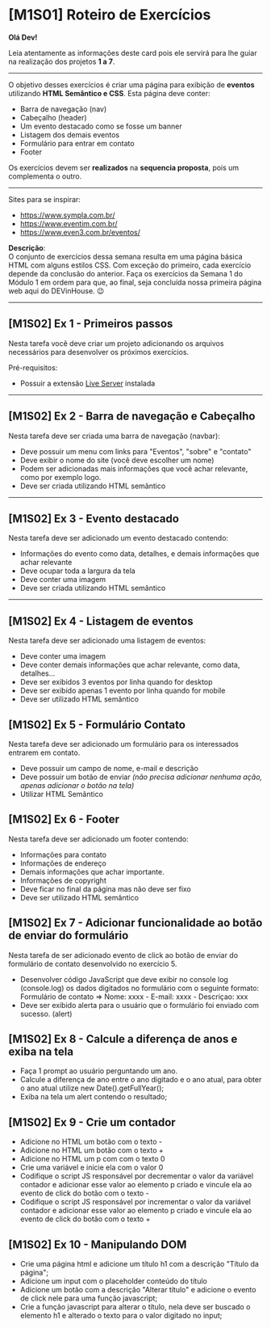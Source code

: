 # [M1S01] Roteiro de Exercícios

**Olá Dev!**

Leia atentamente as informações deste card pois ele servirá para lhe guiar na realização dos projetos **1 a 7**.

---

O objetivo desses exercícios é criar uma página para exibição de **eventos** utilizando **HTML Semântico e CSS**.
Esta página deve conter:

- Barra de navegação (nav)
- Cabeçalho (header)
- Um evento destacado como se fosse um banner
- Listagem dos demais eventos
- Formulário para entrar em contato
- Footer

Os exercícios devem ser **realizados** na **sequencia proposta**, pois um complementa o outro.

---

Sites para se inspirar:

- https://www.sympla.com.br/
- https://www.eventim.com.br/
- https://www.even3.com.br/eventos/

**Descrição**: \
O conjunto de exercícios dessa semana resulta em uma página básica HTML com alguns estilos CSS. Com exceção do primeiro, cada exercício depende da conclusão do anterior. Faça os exercícios da Semana 1 do Módulo 1 em ordem para que, ao final, seja concluída nossa primeira página web aqui do DEVinHouse. 😉

---

## [M1S02] Ex 1 - Primeiros passos

Nesta tarefa você deve criar um projeto adicionando os arquivos necessários para desenvolver os próximos exercícios.

Pré-requisitos:

- Possuir a extensão [Live Server](https://marketplace.visualstudio.com/items?itemName=ritwickdey.LiveServer) instalada

---

## [M1S02] Ex 2 - Barra de navegação e Cabeçalho

Nesta tarefa deve ser criada uma barra de navegação (navbar):

- Deve possuir um menu com links para "Eventos", "sobre" e "contato"
- Deve exibir o nome do site (você deve escolher um nome)
- Podem ser adicionadas mais informações que você achar relevante, como por exemplo logo.
- Deve ser criada utilizando HTML semântico

---

## [M1S02] Ex 3 - Evento destacado

Nesta tarefa deve ser adicionado um evento destacado contendo:

- Informações do evento como data, detalhes, e demais informações que achar relevante
- Deve ocupar toda a largura da tela
- Deve conter uma imagem
- Deve ser criada utilizando HTML semântico

---

## [M1S02] Ex 4 - Listagem de eventos

Nesta tarefa deve ser adicionado uma listagem de eventos:

- Deve conter uma imagem
- Deve conter demais informações que achar relevante, como data, detalhes...
- Deve ser exibidos 3 eventos por linha quando for desktop
- Deve ser exibido apenas 1 evento por linha quando for mobile
- Deve ser utilizado HTML semântico

## [M1S02] Ex 5 - Formulário Contato

Nesta tarefa deve ser adicionado um formulário para os interessados entrarem em contato.

- Deve possuir um campo de nome, e-mail e descrição
- Deve possuir um botão de enviar _(não precisa adicionar nenhuma ação, apenas adicionar o botão na tela)_
- Utilizar HTML Semântico

## [M1S02] Ex 6 - Footer

Nesta tarefa deve ser adicionado um footer contendo:

- Informações para contato
- Informações de endereço
- Demais informações que achar importante.
- Informações de copyright
- Deve ficar no final da página mas não deve ser fixo
- Deve ser utilizado HTML semântico

## [M1S02] Ex 7 - Adicionar funcionalidade ao botão de enviar do formulário

Nesta tarefa de ser adicionado evento de click ao botão de enviar do formulário de contato desenvolvido no exercício 5.

- Desenvolver código JavaScript que deve exibir no console log (console.log) os dados digitados no formulário com o seguinte formato:
  Formulário de contato => Nome: xxxx - E-mail: xxxx - Descriçao: xxx
- Deve ser exibido alerta para o usuário que o formulário foi enviado com sucesso. (alert)

## [M1S02] Ex 8 - Calcule a diferença de anos e exiba na tela

- Faça 1 prompt ao usuário perguntando um ano.
- Calcule a diferença de ano entre o ano digitado e o ano atual, para obter o ano atual utilize new Date().getFullYear();
- Exiba na tela um alert contendo o resultado;

## [M1S02] Ex 9 - Crie um contador

- Adicione no HTML um botão com o texto -
- Adicione no HTML um botão com o texto +
- Adicione no HTML um p com com o texto 0
- Crie uma variável e inicie ela com o valor 0
- Codifique o script JS responsável por decrementar o valor da variável contador e adicionar esse valor ao elemento p criado e vincule ela ao evento de click do botão com o texto -
- Codifique o script JS responsável por incrementar o valor da variável contador e adicionar esse valor ao elemento p criado e vincule ela ao evento de click do botão com o texto +

## [M1S02] Ex 10 - Manipulando DOM

- Crie uma página html e adicione um título h1 com a descrição "Título da página";
- Adicione um input com o placeholder conteúdo do título
- Adicione um botão com a descrição "Alterar título" e adicione o evento de click nele para uma função javascript;
- Crie a função javascript para alterar o título, nela deve ser buscado o elemento h1 e alterado o texto para o valor digitado no input;

